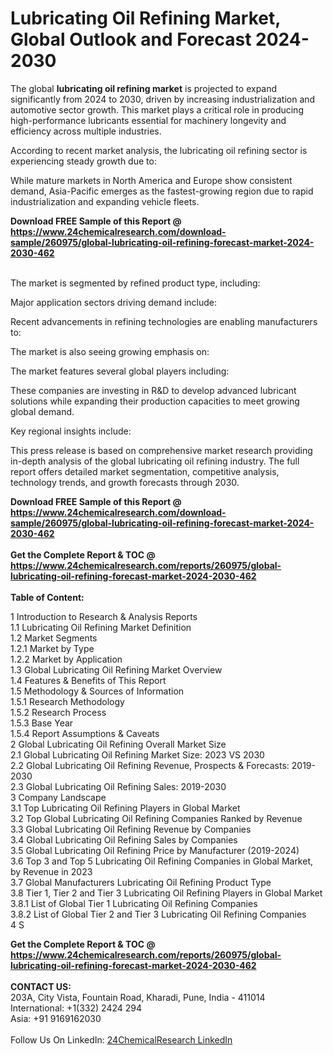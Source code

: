 <h1>Lubricating Oil Refining Market, Global Outlook and Forecast 2024-2030</h1><p>The global <strong>lubricating oil refining market</strong> is projected to expand significantly from 2024 to 2030, driven by increasing industrialization and automotive sector growth. This market plays a critical role in producing high-performance lubricants essential for machinery longevity and efficiency across multiple industries.</p><p>According to recent market analysis, the lubricating oil refining sector is experiencing steady growth due to:</p><p>While mature markets in North America and Europe show consistent demand, Asia-Pacific emerges as the fastest-growing region due to rapid industrialization and expanding vehicle fleets.</p><div><b>Download FREE Sample of this Report @ 
            <a href="https://www.24chemicalresearch.com/download-sample/260975/global-lubricating-oil-refining-forecast-market-2024-2030-462">
            https://www.24chemicalresearch.com/download-sample/260975/global-lubricating-oil-refining-forecast-market-2024-2030-462</a></b></div><br><p>The market is segmented by refined product type, including:</p><p>Major application sectors driving demand include:</p><p>Recent advancements in refining technologies are enabling manufacturers to:</p><p>The market is also seeing growing emphasis on:</p><p>The market features several global players including:</p><p>These companies are investing in R&amp;D to develop advanced lubricant solutions while expanding their production capacities to meet growing global demand.</p><p>Key regional insights include:</p><p>This press release is based on comprehensive market research providing in-depth analysis of the global lubricating oil refining industry. The full report offers detailed market segmentation, competitive analysis, technology trends, and growth forecasts through 2030.</p><div><b>Download FREE Sample of this Report @ 
            <a href="https://www.24chemicalresearch.com/download-sample/260975/global-lubricating-oil-refining-forecast-market-2024-2030-462">
            https://www.24chemicalresearch.com/download-sample/260975/global-lubricating-oil-refining-forecast-market-2024-2030-462</a></b></div><br><div><b>Get the Complete Report & TOC @ 
            <a href="https://www.24chemicalresearch.com/reports/260975/global-lubricating-oil-refining-forecast-market-2024-2030-462">
            https://www.24chemicalresearch.com/reports/260975/global-lubricating-oil-refining-forecast-market-2024-2030-462</a></b></div><br>
            <b>Table of Content:</b><p>1 Introduction to Research & Analysis Reports<br />
    1.1 Lubricating Oil Refining Market Definition<br />
    1.2 Market Segments<br />
        1.2.1 Market by Type<br />
        1.2.2 Market by Application<br />
    1.3 Global Lubricating Oil Refining Market Overview<br />
    1.4 Features & Benefits of This Report<br />
    1.5 Methodology & Sources of Information<br />
        1.5.1 Research Methodology<br />
        1.5.2 Research Process<br />
        1.5.3 Base Year<br />
        1.5.4 Report Assumptions & Caveats<br />
2 Global Lubricating Oil Refining Overall Market Size<br />
    2.1 Global Lubricating Oil Refining Market Size: 2023 VS 2030<br />
    2.2 Global Lubricating Oil Refining Revenue, Prospects & Forecasts: 2019-2030<br />
    2.3 Global Lubricating Oil Refining Sales: 2019-2030<br />
3 Company Landscape<br />
    3.1 Top Lubricating Oil Refining Players in Global Market<br />
    3.2 Top Global Lubricating Oil Refining Companies Ranked by Revenue<br />
    3.3 Global Lubricating Oil Refining Revenue by Companies<br />
    3.4 Global Lubricating Oil Refining Sales by Companies<br />
    3.5 Global Lubricating Oil Refining Price by Manufacturer (2019-2024)<br />
    3.6 Top 3 and Top 5 Lubricating Oil Refining Companies in Global Market, by Revenue in 2023<br />
    3.7 Global Manufacturers Lubricating Oil Refining Product Type<br />
    3.8 Tier 1, Tier 2 and Tier 3 Lubricating Oil Refining Players in Global Market<br />
        3.8.1 List of Global Tier 1 Lubricating Oil Refining Companies<br />
        3.8.2 List of Global Tier 2 and Tier 3 Lubricating Oil Refining Companies<br />
4 S</p><div><b>Get the Complete Report & TOC @ 
            <a href="https://www.24chemicalresearch.com/reports/260975/global-lubricating-oil-refining-forecast-market-2024-2030-462">
            https://www.24chemicalresearch.com/reports/260975/global-lubricating-oil-refining-forecast-market-2024-2030-462</a></b></div><br><b>CONTACT US:</b><br>
            203A, City Vista, Fountain Road, Kharadi, Pune, India - 411014<br>
            International: +1(332) 2424 294<br>
            Asia: +91 9169162030 <br><br>
            Follow Us On LinkedIn: <a href="https://www.linkedin.com/company/24chemicalresearch/">24ChemicalResearch LinkedIn</a>